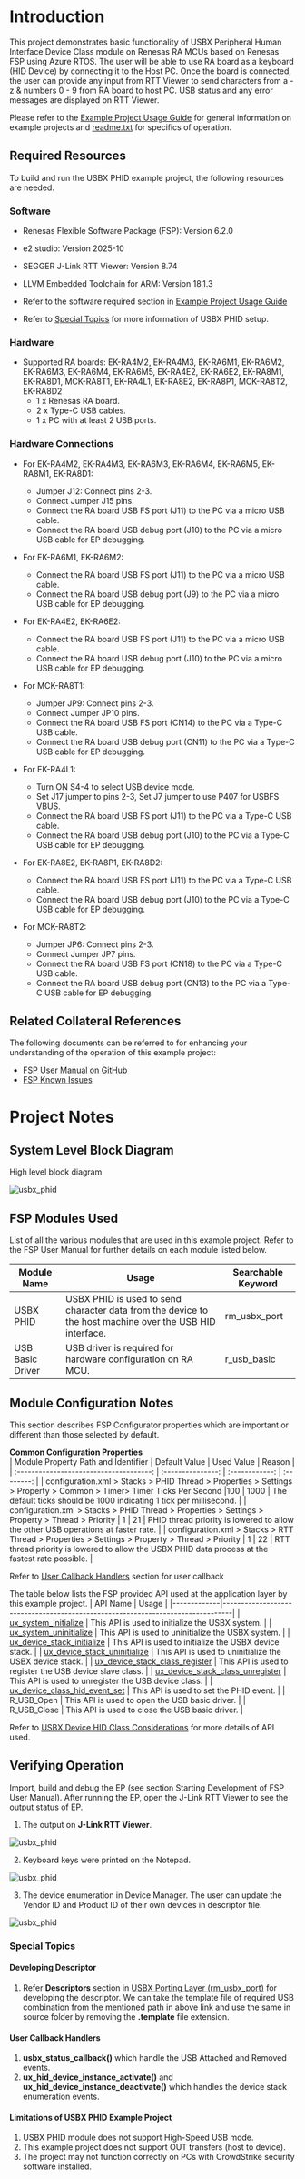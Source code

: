 # Introduction #
This project demonstrates basic functionality of USBX Peripheral Human Interface Device Class module on Renesas RA MCUs based on Renesas FSP using Azure RTOS. The user will be able to use RA board as a keyboard (HID Device) by connecting it to the Host PC. Once the board is connected, the user can provide any input from RTT Viewer to send characters from a - z & numbers 0 - 9 from RA board to host PC. USB status and any error messages are displayed on RTT Viewer.

Please refer to the [Example Project Usage Guide](https://github.com/renesas/ra-fsp-examples/blob/master/example_projects/Example%20Project%20Usage%20Guide.pdf) for general information on example projects and [readme.txt](./readme.txt) for specifics of operation.

## Required Resources ##
To build and run the USBX PHID example project, the following resources are needed.

### Software ###
* Renesas Flexible Software Package (FSP): Version 6.2.0
* e2 studio: Version 2025-10
* SEGGER J-Link RTT Viewer: Version 8.74
* LLVM Embedded Toolchain for ARM: Version 18.1.3

* Refer to the software required section in [Example Project Usage Guide](https://github.com/renesas/ra-fsp-examples/blob/master/example_projects/Example%20Project%20Usage%20Guide.pdf)
* Refer to [Special Topics](#special-topics) for more information of USBX PHID setup.

### Hardware ###
* Supported RA boards: EK-RA4M2, EK-RA4M3, EK-RA6M1, EK-RA6M2, EK-RA6M3, EK-RA6M4, EK-RA6M5, EK-RA4E2, EK-RA6E2, EK-RA8M1, EK-RA8D1, MCK-RA8T1, EK-RA4L1, EK-RA8E2, EK-RA8P1, MCK-RA8T2, EK-RA8D2
    * 1 x Renesas RA board.
    * 2 x Type-C USB cables.
    * 1 x PC with at least 2 USB ports.

### Hardware Connections ###
* For EK-RA4M2, EK-RA4M3, EK-RA6M3, EK-RA6M4, EK-RA6M5, EK-RA8M1, EK-RA8D1:	
    * Jumper J12: Connect pins 2-3.
    * Connect Jumper J15 pins.
    * Connect the RA board USB FS port (J11) to the PC via a micro USB cable.
    * Connect the RA board USB debug port (J10) to the PC via a micro USB cable for EP debugging.

* For EK-RA6M1, EK-RA6M2:
    * Connect the RA board USB FS port (J11) to the PC via a micro USB cable.
    * Connect the RA board USB debug port (J9) to the PC via a micro USB cable for EP debugging.

* For EK-RA4E2, EK-RA6E2:
    * Connect the RA board USB FS port (J11) to the PC via a micro USB cable.
    * Connect the RA board USB debug port (J10) to the PC via a micro USB cable for EP debugging.

* For MCK-RA8T1:
    * Jumper JP9: Connect pins 2-3.
    * Connect Jumper JP10 pins.
    * Connect the RA board USB FS port (CN14) to the PC via a Type-C USB cable.
    * Connect the RA board USB debug port (CN11) to the PC via a Type-C USB cable for EP debugging.

* For EK-RA4L1:
    * Turn ON S4-4 to select USB device mode.
    * Set J17 jumper to pins 2-3, Set J7 jumper to use P407 for USBFS VBUS.
    * Connect the RA board USB FS port (J11) to the PC via a Type-C USB cable.
    * Connect the RA board USB debug port (J10) to the PC via a Type-C USB cable for EP debugging.

* For EK-RA8E2, EK-RA8P1, EK-RA8D2:
    * Connect the RA board USB FS port (J11) to the PC via a Type-C USB cable.
    * Connect the RA board USB debug port (J10) to the PC via a Type-C USB cable for EP debugging.

* For MCK-RA8T2:
    * Jumper JP6: Connect pins 2-3.
    * Connect Jumper JP7 pins.
    * Connect the RA board USB FS port (CN18) to the PC via a Type-C USB cable.
    * Connect the RA board USB debug port (CN13) to the PC via a Type-C USB cable for EP debugging.

## Related Collateral References ##
The following documents can be referred to for enhancing your understanding of the operation of this example project:
- [FSP User Manual on GitHub](https://renesas.github.io/fsp/)
- [FSP Known Issues](https://github.com/renesas/fsp/issues)

# Project Notes #

## System Level Block Diagram ##
 High level block diagram
 
![usbx_phid](images/usbx_phid_high_level.jpg "High Level Block Diagram")

## FSP Modules Used ##
List of all the various modules that are used in this example project. Refer to the FSP User Manual for further details on each module listed below.

| Module Name | Usage | Searchable Keyword |
|-------------|-----------------------------------------------|-----------------------------------------------|
| USBX PHID | USBX PHID is used to send character data from the device to the host machine over the USB HID interface. | rm_usbx_port |
| USB Basic Driver | USB driver is required for hardware configuration on RA MCU. | r_usb_basic |

## Module Configuration Notes ##
This section describes FSP Configurator properties which are important or different than those selected by default. 

**Common Configuration Properties**  
|   Module Property Path and Identifier   |   Default Value   |   Used Value   |   Reason   |
| :-------------------------------------: | :---------------: | :------------: | :--------: |
| configuration.xml > Stacks > PHID Thread > Properties > Settings > Property > Common > Timer> Timer Ticks Per Second |100 | 1000 | The default ticks should be 1000 indicating 1 tick per millisecond. |
| configuration.xml > Stacks > PHID Thread > Properties > Settings > Property > Thread > Priority | 1 | 21 | PHID thread priority is lowered to allow the other USB operations at faster rate. |
| configuration.xml > Stacks > RTT Thread > Properties > Settings > Property > Thread > Priority | 1 | 22 | RTT thread priority is lowered to allow the USBX PHID data process at the fastest rate possible. |

Refer to [User Callback Handlers](#user-callback-handlers) section for user callback

The table below lists the FSP provided API used at the application layer by this example project.
| API Name    | Usage                                                                          |
|-------------|--------------------------------------------------------------------------------|
| [ux_system_initialize](https://docs.microsoft.com/en-us/azure/rtos/usbx/usbx-device-stack-2#initialization-of-usbx-resources) | This API is used to initialize the USBX system. |
| [ux_system_uninitialize](https://docs.microsoft.com/en-us/azure/rtos/usbx/usbx-device-stack-2#uninitialization-of-usbx-resources) | This API is used to uninitialize the USBX system. |
| [ux_device_stack_initialize](https://docs.microsoft.com/en-us/azure/rtos/usbx/usbx-device-stack-4#ux_device_stack_initialize) | This API is used to initialize the USBX device stack. |
| [ux_device_stack_uninitialize](https://docs.microsoft.com/en-us/azure/rtos/usbx/usbx-device-stack-4#ux_device_stack_uninitialize) | This API is used to uninitialize the USBX device stack. |
| [ux_device_stack_class_register](https://docs.microsoft.com/en-us/azure/rtos/usbx/usbx-device-stack-4#ux_device_stack_class_register) | This API is used to register the USB device slave class. |
| [ux_device_stack_class_unregister](https://docs.microsoft.com/en-us/azure/rtos/usbx/usbx-device-stack-4#ux_device_stack_class_unregister) | This API is used to unregister the USB device class. |
| [ux_device_class_hid_event_set](https://docs.microsoft.com/en-us/azure/rtos/usbx/usbx-device-stack-5#ux_device_class_hid_event_set) | This API is used to set the PHID event. |
| R_USB_Open | This API is used to open the USB basic driver. |
| R_USB_Close | This API is used to close the USB basic driver. |

Refer to [USBX Device HID Class Considerations](https://docs.microsoft.com/en-us/azure/rtos/usbx/usbx-device-stack-5#usb-device-hid-class) for more details of API used.

## Verifying Operation ##

Import, build and debug the EP (see section Starting Development of FSP User Manual). After running the EP, open the J-Link RTT Viewer to see the output status of EP.

1. The output on **J-Link RTT Viewer**.

 ![usbx_phid](images/rtt_viewer_banner_page.jpg "RTT Output")
 
2. Keyboard keys were printed on the Notepad.

 ![usbx_phid](images/notepad_page.jpg "Keyboard keys on Notepad")
 
3. The device enumeration in Device Manager. The user can update the Vendor ID and Product ID of their own devices in descriptor file.

 ![usbx_phid](images/descriptor_code.jpg "Descriptor")

### Special Topics 
#### Developing Descriptor
1. Refer **Descriptors** section in [USBX Porting Layer (rm_usbx_port)](https://renesas.github.io/fsp/group___u_s_b_x.html) for developing the descriptor. We can take the template file of required USB combination from the mentioned path in above link and use the same in source folder by removing the **.template** file extension.

#### User Callback Handlers
1. **usbx_status_callback()** which handle the USB Attached and Removed events.
2. **ux_hid_device_instance_activate()** and **ux_hid_device_instance_deactivate()** which handles the device stack enumeration events.

#### Limitations of USBX PHID Example Project 
1. USBX PHID module does not support High-Speed USB mode.
2. This example project does not support OUT transfers (host to device).
3. The project may not function correctly on PCs with CrowdStrike security software installed.